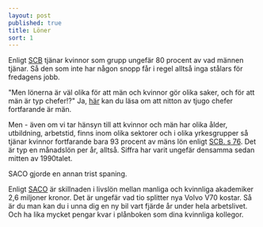 ```yaml
---
layout: post
published: true
title: Löner
sort: 1
---
```





Enligt [SCB](http://www.scb.se/sv_/Hitta-statistik/Artiklar/Gapet-mellan-kvinnors-och-mans-arbetstid-bestar/) tjänar kvinnor som grupp ungefär 80 procent av vad männen tjänar. Så den som inte har någon snopp får i regel alltså inga stålars för fredagens jobb.

"Men lönerna är väl olika för att män och kvinnor gör olika saker, och för att män är typ chefer!?" Ja, [här](/jamstalldhet/sverige-r-ju-redan-v-rldens-mest-j-mst-llda-land/maktpositioner-i-samh-llet/) kan du läsa om att nitton av tjugo chefer fortfarande är män. 

Men - även om vi tar hänsyn till att kvinnor och män har olika ålder, utbildning, arbetstid, finns inom olika sektorer och i olika yrkesgrupper så tjänar kvinnor fortfarande bara 93 procent av mäns lön enligt [SCB. s 76](http://www.scb.se/Statistik/_Publikationer/LE0201_2013B14_BR_X10BR1401.pdf). Det är typ en månadslön per år, alltså. Siffra har varit ungefär densamma sedan mitten av 1990­talet.  

SACO gjorde en annan trist spaning. 

Enligt [SACO](http://www.saco.se/vara-fragor/lon-och-livslon/skillnader-i-livslon-mellan-kvinnor-och-man/) är skillnaden i livslön mellan manliga och kvinnliga akademiker 2,6 miljoner kronor. Det är ungefär vad tio splitter nya Volvo V70 kostar. Så är du man kan du i unna dig en ny bil vart fjärde år under hela arbetslivet. Och ha lika mycket pengar kvar i plånboken som dina kvinnliga kollegor.
